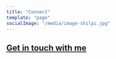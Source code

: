 ```yaml
---
title: "Connect"
template: "page"
socialImage: "/media/image-shilpi.jpg"
---
```

  

<h2><a href="https://topmate.io/shilpi" target="_blank">
Get in touch with me </a></h2>


<!-- Calendly inline widget begin -->
<!-- <embed src="https://calendly.com/shilpiagrawal/salad-with-shilpi" style="min-width:320px;height:630px;" /> -->
<!-- Calendly inline widget end -->

<!-- Calendly inline widget begin -->
<!-- <div align="center">
<embed src="https://calendly.com/shilpiagrawal/salad-with-shilpi"  style="min-width:800px;height:630px "> </embed>
<script type="text/javascript" src="https://assets.calendly.com/assets/external/widget.js"></script>
<div> -->
<!-- Calendly inline widget end -->
